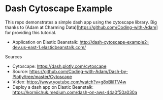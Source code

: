# Dash Cytoscape Example


This repo demonstrates a simple dash app using the cytoscape library. Big thanks to (Adam at Charming Data)[https://github.com/Coding-with-Adam] for providing this tutorial.

* Application on Elastic Beanstalk: http://dash-cytoscape-example2-dev.us-east-1.elasticbeanstalk.com/

Sources

* Cytoscape: https://dash.plotly.com/cytoscape
* Source: https://github.com/Coding-with-Adam/Dash-by-Plotly/tree/master/Cytoscape
* Video: https://www.youtube.com/watch?v=g8xBlilTV4w
* Deploy a dash app on Elastic Beanstalk: https://korniichuk.medium.com/dash-on-aws-44a0f50a030a
